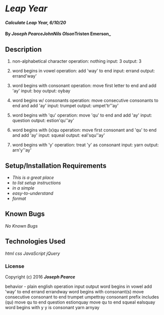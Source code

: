 # _Leap Year_

#### _Calculate Leap Year, 6/10/20_

#### By _**Joseph Pearce**__**JohnNils Olson**___**Tristen Emerson**_

## Description

1. non-alphabetical character
operation: nothing
input: 3
output: 3

2. word begins in vowel
operation: add 'way' to end
input: errand
output: errand'way'

3. word begins with consonant
operation: move first letter to end and add 'ay'
input: boy
output: oybay

4. word begins w/ consonants
operation: move consecutive consonants to end and add 'ay'
input: trumpet
output: umpet'tr''ay'

5. word begins with 'qu'
operation: move 'qu' to end and add 'ay'
input: question
output: estion'qu''ay'

6. word begins with (x)qu
operation: move first consonant and 'qu' to end and add 'ay'
input: squeal
output: eal'squ''ay'

7. word begins with 'y'
operation: treat 'y' as consonant
input: yarn
output: arn'y''ay'



## Setup/Installation Requirements

* _This is a great place_
* _to list setup instructions_
* _in a simple_
* _easy-to-understand_
* _format_



## Known Bugs

_No Known Bugs_


## Technologies Used

_html_
_css_
_JavaScript_
_jQuery_


### License


Copyright (c) 2016 **_Joseph Pearce_**


behavior - plain english	operation	input	output
word begins in vowel	add 'way' to end	errand	errandway
word begins with consonant(s)	move consecutive consonant to end	trumpet	umpettray
consonant prefix includes (qu)	move qu to end	question	estionquay
	move qu to end	squeal	ealsquay
word begins with y	y is consonant	yarn	arnyay